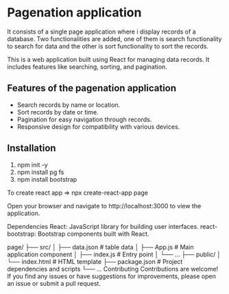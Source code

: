 # Pagenation application
It consists of a single page application where i display records of a database. Two functionalities are added, one of them is search functionality to search for data and the other is sort functionality to sort the records.

This is a web application built using React for managing data records. It includes features like searching, sorting, and pagination.

## Features of the pagenation application

- Search records by name or location.
- Sort records by date or time.
- Pagination for easy navigation through records.
- Responsive design for compatibility with various devices.

## Installation

1. npm init -y
2. npm install pg fs
3. npm install bootstrap

To create react app
=> npx create-react-app page

Open your browser and navigate to http://localhost:3000 to view the application.

Dependencies
React: JavaScript library for building user interfaces.
react-bootstrap: Bootstrap components built with React.


page/
  ├── src/
  │   ├── data.json         # table data
  │   ├── App.js            # Main application component
  │   ├── index.js          # Entry point
  │   └── ...
  ├── public/
  │   └── index.html        # HTML template
  ├── package.json          # Project dependencies and scripts
  └── ...
Contributing
Contributions are welcome! If you find any issues or have suggestions for improvements, please open an issue or submit a pull request.
